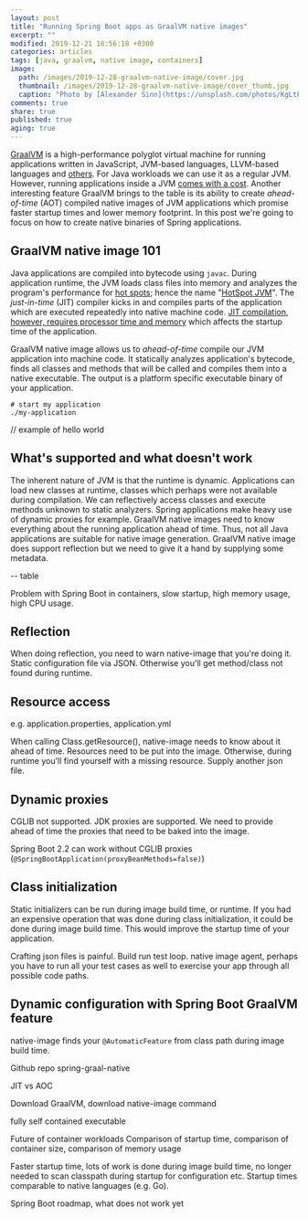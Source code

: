 ```yaml
---
layout: post
title: "Running Spring Boot apps as GraalVM native images"
excerpt: ""
modified: 2019-12-21 18:56:18 +0300
categories: articles
tags: [java, graalvm, native image, containers]
image:
  path: /images/2019-12-28-graalvm-native-image/cover.jpg
  thumbnail: /images/2019-12-28-graalvm-native-image/cover_thumb.jpg
  caption: "Photo by [Alexander Sinn](https://unsplash.com/photos/KgLtFCgfC28)"
comments: true
share: true
published: true
aging: true
---
```


[GraalVM](https://www.graalvm.org/ "High-performance polyglot VM") is a high-performance polyglot virtual machine for running applications written in JavaScript, JVM-based languages, LLVM-based languages and [others](https://www.graalvm.org/docs/ "GraalVM Docs").
For Java workloads we can use it as a regular JVM.
However, running applications inside a JVM [comes with a cost](https://aboullaite.me/understanding-jit-compiler-just-in-time-compiler/ "Understanding JIT compiler").
Another interesting feature GraalVM brings to the table is its ability to create *ahead-of-time* (AOT) compiled native images of JVM applications which promise faster startup times and lower memory footprint.
In this post we're going to focus on how to create native binaries of Spring applications.

## GraalVM native image 101

Java applications are compiled into bytecode using `javac`.
During application runtime, the JVM loads class files into memory and analyzes the program's performance for [hot spots](https://en.wikipedia.org/wiki/Hot_spot_(computer_programming)); hence the name "[HotSpot JVM](https://en.wikipedia.org/wiki/HotSpot)".
The *just-in-time* (JIT) compiler kicks in and compiles parts of the application which are executed repeatedly into native machine code.
[JIT compilation, however, requires processor time and memory](https://aboullaite.me/understanding-jit-compiler-just-in-time-compiler/ "Understanding JIT compiler") which affects the startup time of the application.

GraalVM native image allows us to *ahead-of-time* compile our JVM application into machine code.
It statically analyzes application's bytecode, finds all classes and methods that will be called and compiles them into a native executable.
The output is a platform specific executable binary of your application.

```
# start my application
./my-application
```

// example of hello world

## What's supported and what doesn't work

The inherent nature of JVM is that the runtime is dynamic.
Applications can load new classes at runtime, classes which perhaps were not available during compilation.
We can reflectively access classes and execute methods unknown to static analyzers.
Spring applications make heavy use of dynamic proxies for example.
GraalVM native images need to know everything about the running application ahead of time.
Thus, not all Java applications are suitable for native image generation.
GraalVM native image does support reflection but we need to give it a hand by supplying some metadata.

-- table

Problem with Spring Boot in containers, slow startup, high memory usage, high CPU usage.

## Reflection

When doing reflection, you need to warn native-image that you're doing it.
Static configuration file via JSON.
Otherwise you'll get method/class not found during runtime.

## Resource access

e.g. application.properties, application.yml

When calling Class.getResource(), native-image needs to know about it ahead of time.
Resources need to be put into the image.
Otherwise, during runtime you'll find yourself with a missing resource.
Supply another json file.

## Dynamic proxies

CGLIB not supported. JDK proxies are supported.
We need to provide ahead of time the proxies that need to be baked into the image.

Spring Boot 2.2 can work without CGLIB proxies (`@SpringBootApplication(proxyBeanMethods=false)`)

## Class initialization

Static initializers can be run during image build time, or runtime.
If you had an expensive operation that was done during class initialization, it could be done during image build time.
This would improve the startup time of your application.

Crafting json files is painful. Build run test loop.
native image agent, perhaps you have to run all your test cases as well to exercise your app through all possible code paths.

## Dynamic configuration with Spring Boot GraalVM feature
native-image finds your `@AutomaticFeature` from class path during image build time.

Github repo spring-graal-native

JIT vs AOC

Download GraalVM, download native-image command

fully self contained executable

Future of container workloads
Comparison of startup time, comparison of container size, comparison of memory usage

Faster startup time, lots of work is done during image build time, no longer needed to scan classpath during startup for configuration etc.
Startup times comparable to native languages (e.g. Go).

Spring Boot roadmap, what does not work yet
